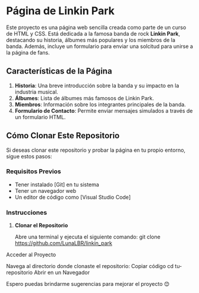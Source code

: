 # Página de Linkin Park

Este proyecto es una página web sencilla creada como parte de un curso de HTML y CSS. Está dedicada a la famosa banda de rock **Linkin Park**, destacando su historia, álbumes más populares y los miembros de la banda. Además, incluye un formulario para enviar una solcitud para unirse a la página de fans.

## Características de la Página

1. **Historia**: Una breve introducción sobre la banda y su impacto en la industria musical.
2. **Álbumes**: Lista de álbumes más famosos de Linkin Park.
3. **Miembros**: Información sobre los integrantes principales de la banda.
4. **Formulario de Contacto**: Permite enviar mensajes simulados a través de un formulario HTML.


## Cómo Clonar Este Repositorio

Si deseas clonar este repositorio y probar la página en tu propio entorno, sigue estos pasos:

### Requisitos Previos

- Tener instalado [Git] en tu sistema
- Tener un navegador web
- Un editor de código como [Visual Studio Code]

### Instrucciones

1. **Clonar el Repositorio**

   Abre una terminal y ejecuta el siguiente comando:
git clone https://github.com/LunaLBR/linkin_park

Acceder al Proyecto

Navega al directorio donde clonaste el repositorio:
Copiar código
cd tu-repositorio
Abrir en un Navegador


Espero puedas brindarme sugerencias para mejorar el proyecto 😊